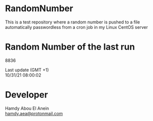 # RandomNumber    
This is a test repository where a random number is pushed to a file automatically passwordless from a cron job in my Linux CentOS server    
# Random Number of the last run   
8836
      
Last update (GMT +1)    
10/31/21 08:00:02
# Developer    
Hamdy Abou El Anein   
hamdy.aea@protonmail.com
